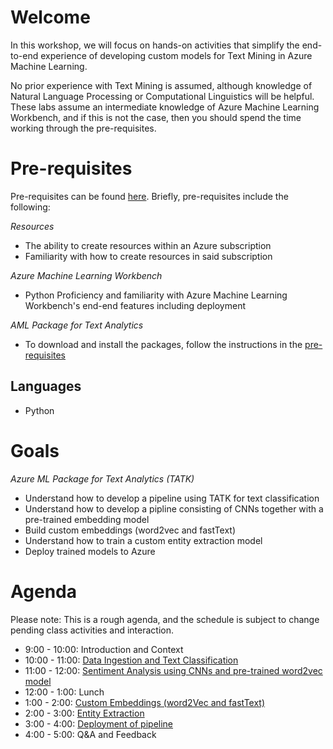 # Welcome

In this workshop, we will focus on hands-on activities that simplify the end-to-end experience of developing custom models for Text Mining in Azure Machine Learning.

No prior experience with Text Mining is assumed, although knowledge of Natural Language Processing or Computational Linguistics will be helpful. These labs assume an intermediate knowledge of Azure Machine Learning Workbench, and if this is not the case, then you should spend the time working through the pre-requisites.

# Pre-requisites

Pre-requisites can be found [here](bootcamp-pre-requisites/0_README.md). Briefly, pre-requisites include the following:

  _Resources_

  - The ability to create resources within an Azure subscription
  - Familiarity with how to create resources in said subscription

  _Azure Machine Learning Workbench_

  - Python Proficiency and familiarity with Azure Machine Learning Workbench's end-end features including deployment


  _AML Package for Text Analytics_

  - To download and install the packages, follow the instructions in the [pre-requisites](bootcamp-pre-requisites/0_README.md)


## Languages

- Python

# Goals

*Azure ML Package for Text Analytics (TATK)*

- Understand how to develop a pipeline using TATK for text classification
- Understand how to develop a pipline consisting of CNNs together with a pre-trained embedding model
- Build custom embeddings (word2vec and fastText)
- Understand how to train a custom entity extraction model
- Deploy trained models to Azure

# Agenda

Please note: This is a rough agenda, and the schedule is subject to change pending class activities and interaction.

  -  9:00 - 10:00: Introduction and Context
  - 10:00 - 11:00: [Data Ingestion and Text Classification](lab02.1-text_classification\0_README.md)
  - 11:00 - 12:00: [Sentiment Analysis using CNNs and pre-trained word2vec model](lab02.2-sentiment_analysis\0_README.md)
  - 12:00 -  1:00: Lunch
  -  1:00 -  2:00: [Custom Embeddings (word2Vec and fastText)](lab02.3-custom_embeddings\0_README.md)
  -  2:00 -  3:00: [Entity Extraction](lab02.4-entity_extraction\0_README.md)
  -  3:00 -  4:00: [Deployment of pipeline](lab02.5-operationalization\0_README.md)
  -  4:00 -  5:00: Q&A and Feedback
